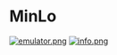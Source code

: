 # MinLo
[![emulator.png](https://i.postimg.cc/DZ9hYcxM/emulator.png)](https://postimg.cc/62fF8CJr)
[![info.png](https://i.postimg.cc/pXdC6tn1/info.png)](https://postimg.cc/jCGyDmcz)
